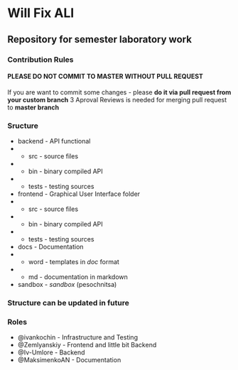 # Will Fix ALl
## Repository for semester laboratory work

### Contribution Rules
#### PLEASE DO NOT COMMIT TO MASTER WITHOUT PULL REQUEST
If you are want to commit some changes - please __do it via pull request from your custom branch__
3 Aproval Reviews is needed for merging pull request to __master branch__

### Sructure
- backend - API functional
- - src - source files
- - bin - binary compiled API
- - tests - testing sources
- frontend - Graphical User Interface folder
- - src - source files
- - bin - binary compiled API
- - tests - testing sources
- docs - Documentation
- - word - templates in *doc* format
- - md - documentation in markdown
- sandbox - *sandbox* (pesochnitsa)

### Structure can be updated in future

### Roles
- @ivankochin - Infrastructure and Testing
- @Zemlyanskiy - Frontend and little bit Backend
- @Iv-Umlore - Backend
- @MaksimenkoAN - Documentation
